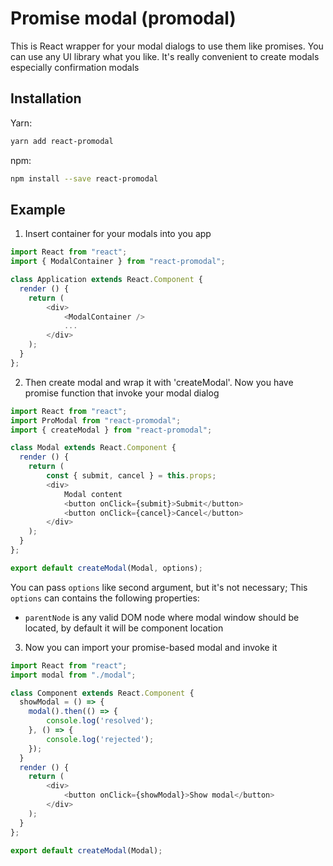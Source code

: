 # Promise modal (promodal)

This is React wrapper for your modal dialogs to use them like promises. You can use any UI library what you like.
It's really convenient to create modals especially confirmation modals

## Installation

Yarn:
```bash
yarn add react-promodal
```

npm:
```bash
npm install --save react-promodal
```

## Example

1) Insert container for your modals into you app

```javascript
import React from "react";
import { ModalContainer } from "react-promodal";

class Application extends React.Component {
  render () {
    return (
        <div>
            <ModalContainer />
            ...
        </div>
    );
  }
};
```

2) Then create modal and wrap it with 'createModal'. Now you have promise function that invoke your modal dialog

```javascript
import React from "react";
import ProModal from "react-promodal";
import { createModal } from "react-promodal";

class Modal extends React.Component {
  render () {
    return (
        const { submit, cancel } = this.props;
        <div>
            Modal content
            <button onClick={submit}>Submit</button>
            <button onClick={cancel}>Cancel</button>
        </div>
    );
  }
};

export default createModal(Modal, options);
```

You can pass `options` like second argument, but it's not necessary;
This `options` can contains the following properties:
- `parentNode` is any valid DOM node where modal window should be located, by default it will be <ModalContainer/> component location

3) Now you can import your promise-based modal and invoke it

```javascript
import React from "react";
import modal from "./modal";

class Component extends React.Component {
  showModal = () => {
    modal().then(() => {
        console.log('resolved');
    }, () => {
        console.log('rejected');
    });
  }  
  render () {
    return (
        <div>
            <button onClick={showModal}>Show modal</button>
        </div>
    );
  }
};

export default createModal(Modal);
```

